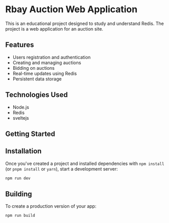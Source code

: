 # Rbay Auction Web Application

This is an educational project designed to study and understand Redis. The project is a web application for an auction site.

## Features

- Users registration and authentication
- Creating and managing auctions
- Bidding on auctions
- Real-time updates using Redis
- Persistent data storage

## Technologies Used

- Node.js
- Redis
- sveltejs

## Getting Started

## Installation

Once you've created a project and installed dependencies with `npm install` (or `pnpm install` or `yarn`), start a development server:

```bash
npm run dev
```

## Building

To create a production version of your app:

```bash
npm run build
```
